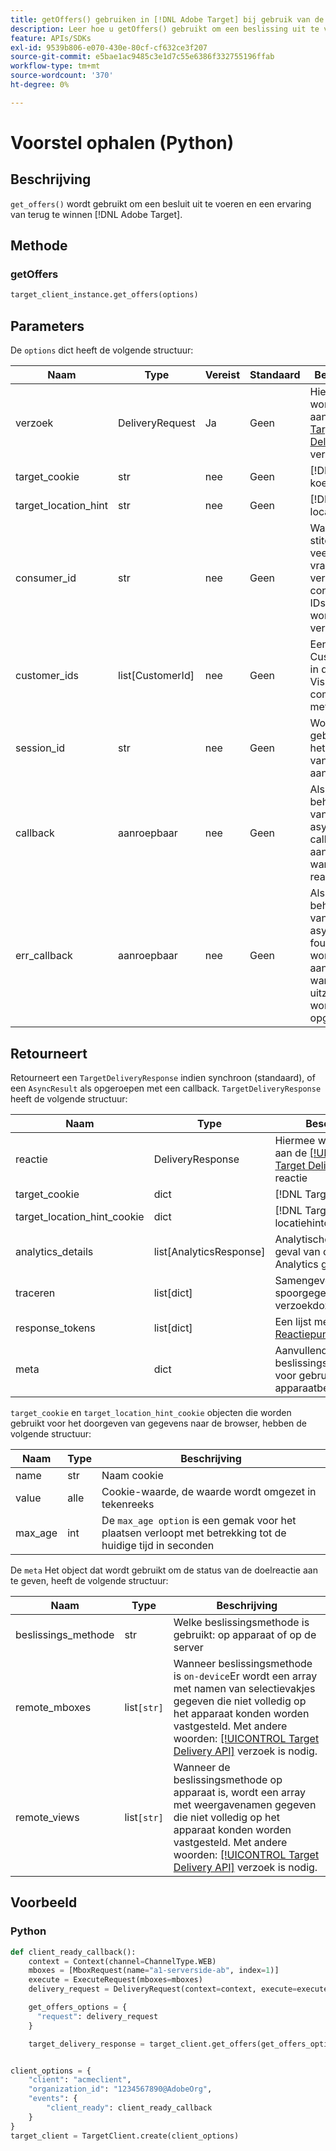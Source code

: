 ```yaml
---
title: getOffers() gebruiken in [!DNL Adobe Target] bij gebruik van de Python SDK
description: Leer hoe u getOffers() gebruikt om een beslissing uit te voeren en een ervaring op te halen uit [!DNL Adobe Target].
feature: APIs/SDKs
exl-id: 9539b806-e070-430e-80cf-cf632ce3f207
source-git-commit: e5bae1ac9485c3e1d7c55e6386f332755196ffab
workflow-type: tm+mt
source-wordcount: '370'
ht-degree: 0%

---
```


# Voorstel ophalen (Python)

## Beschrijving

`get_offers()` wordt gebruikt om een besluit uit te voeren en een ervaring van terug te winnen [!DNL Adobe Target].


## Methode

### getOffers

```python {line-numbers="true"}
target_client_instance.get_offers(options)
```

## Parameters

De `options` dict heeft de volgende structuur:

| Naam | Type | Vereist | Standaard | Beschrijving |
| --- | --- | --- | --- | --- |
| verzoek | DeliveryRequest | Ja | Geen | Hiermee wordt voldaan aan de [[!DNL Target Delivery API]](/help/dev/implement/delivery-api/overview.md) verzoek |
| target_cookie | str | nee | Geen | [!DNL Target] koekje |
| target_location_hint | str | nee | Geen | [!DNL Target] locatiehint |
| consumer_id | str | nee | Geen | Wanneer het stitching van veelvoudige vraag, zouden verschillende consument IDs moeten worden verstrekt |
| customer_ids | list[CustomerId] | nee | Geen | Een lijst met Customer Ids in de indeling VisitorId die compatibel is met de klant |
| session_id | str | nee | Geen | Wordt gebruikt voor het koppelen van meerdere aanvragen |
| callback | aanroepbaar | nee | Geen | Als het behandelen van verzoek asynchroon, callback wordt aangehaald wanneer de reactie klaar is |
| err_callback | aanroepbaar | nee | Geen | Als het behandelen van verzoek asynchroon, foutencallback wordt aangehaald wanneer de uitzondering wordt opgeheven |

## Retourneert

Retourneert een `TargetDeliveryResponse` indien synchroon (standaard), of een `AsyncResult` als opgeroepen met een callback. `TargetDeliveryResponse` heeft de volgende structuur:

| Naam | Type | Beschrijving |
| --- | --- | --- |
| reactie | DeliveryResponse | Hiermee wordt voldaan aan de [[!UICONTROL Target Delivery API]](/help/dev/implement/delivery-api/overview.md) reactie |
| target_cookie | dict | [!DNL Target] koekje |
| target_location_hint_cookie | dict | [!DNL Target] locatiehintcookie |
| analytics_details | list[AnalyticsResponse] | Analytische lading, in geval van client side Analytics gebruik |
| traceren | list[dict] | Samengevoegde spoorgegevens voor alle verzoekdozen/meningen |
| response_tokens | list[dict] | Een lijst met &#x200B;[Reactiepunten](https://experienceleague.adobe.com/docs/target/using/administer/response-tokens.html) |
| meta | dict | Aanvullende beslissingsmetagegevens voor gebruik met apparaatbesluitvorming |

`target_cookie` en `target_location_hint_cookie` objecten die worden gebruikt voor het doorgeven van gegevens naar de browser, hebben de volgende structuur:

| Naam | Type | Beschrijving |
| --- | --- | --- |
| name | str | Naam cookie |
| value | alle | Cookie-waarde, de waarde wordt omgezet in tekenreeks |
| max_age | int | De `max_age option` is een gemak voor het plaatsen verloopt met betrekking tot de huidige tijd in seconden |

De `meta` Het object dat wordt gebruikt om de status van de doelreactie aan te geven, heeft de volgende structuur:

| Naam | Type | Beschrijving |
| --- | --- | --- |
| beslissings_methode | str | Welke beslissingsmethode is gebruikt: op apparaat of op de server |
| remote_mboxes | list`[str]` | Wanneer beslissingsmethode is `on-device`Er wordt een array met namen van selectievakjes gegeven die niet volledig op het apparaat konden worden vastgesteld. Met andere woorden: [[!UICONTROL Target Delivery API]](/help/dev/implement/delivery-api/overview.md) verzoek is nodig. |
| remote_views | list`[str]` | Wanneer de beslissingsmethode op apparaat is, wordt een array met weergavenamen gegeven die niet volledig op het apparaat konden worden vastgesteld. Met andere woorden: [[!UICONTROL Target Delivery API]](/help/dev/implement/delivery-api/overview.md) verzoek is nodig. |

## Voorbeeld

### Python

```python {line-numbers="true"}
def client_ready_callback():
    context = Context(channel=ChannelType.WEB)
    mboxes = [MboxRequest(name="a1-serverside-ab", index=1)]
    execute = ExecuteRequest(mboxes=mboxes)
    delivery_request = DeliveryRequest(context=context, execute=execute)

    get_offers_options = {
      "request": delivery_request
    }

    target_delivery_response = target_client.get_offers(get_offers_options)


client_options = {
    "client": "acmeclient",
    "organization_id": "1234567890@AdobeOrg",
    "events": {
        "client_ready": client_ready_callback
    }
}
target_client = TargetClient.create(client_options)
```
